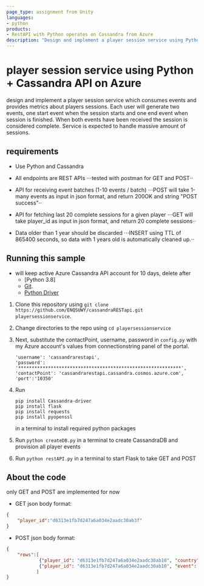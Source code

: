 ```yaml
---
page_type: assignment from Unity 
languages:
- python
products:
- RestAPI with Python operates on Cassandra from Azure
description: "Design and implement a player session service using Python and Cassandra"
---
```


# player session service using Python + Cassandra API on Azure
design and implement a player session service which consumes events and
provides metrics about players sessions. Each user will generate two events, one start event when the
session starts and one end event when session is finished. When both events have been received the
session is considered complete. Service is expected to handle massive amount of sessions.


## requirements

* Use Python and Cassandra
* All endpoints are REST APIs
⋅⋅⋅tested with postman for GET and POST⋅⋅

* API for receiving event batches (1-10 events / batch)
⋅⋅⋅POST will take 1-many events as input in json format, and return 200OK and string "POST success"⋅⋅

* API for fetching last 20 complete sessions for a given player
⋅⋅⋅GET will take player_id as input in json format, and return 20 complete sessions⋅⋅

* Data older than 1 year should be discarded
⋅⋅⋅INSERT using TTL of 865400 seconds, so data with 1 years old is automatically cleaned up.⋅⋅

## Running this sample
* will keep active Azure Cassandra API account for 10 days, delete after
	* [Python 3.8]
	* [Git](http://git-scm.com/).
    * [Python Driver](https://github.com/datastax/python-driver)

1. Clone this repository using `git clone https://github.com/ENQSUWY/cassandraRESTapi.git playersessionservice`.

2. Change directories to the repo using `cd playersessionservice`

3. Next, substitute the contactPoint, username, password  in `config.py` with my Azure account's values from connectionstring panel of the portal.

	```
    'username': 'cassandrarestapi',
    'password': '************************************************************',
    'contactPoint': 'cassandrarestapi.cassandra.cosmos.azure.com',
    'port':'10350'
	```
4. Run 
   ```
   pip install Cassandra-driver 
   pip install flask
   pip install requests
   pip install pyopenssl
   ```
   in a terminal to install required python packages
   
5. Run `python createDB.py` in a terminal to create CassandraDB and provision all player events

6. Run `python restAPI.py` in a terminal to start Flask to take GET and POST

## About the code
only GET and POST are implemented for now

* GET json body format:
```json
{
    "player_id":"d6313e1fb7d247a6a034e2aadc30ab3f"
}
```

* POST json body format:
```json
{
    "rows":[
            {"player_id": "d6313e1fb7d247a6a034e2aadc30ab10", "country": "SK", "event": "start", "session_id": "3346a60a-0989-4041-aacc-cf6ff44bd151", "ts": "2016-12-02T05:36:16"},
            {"player_id": "d6313e1fb7d247a6a034e2aadc30ab10", "event": "end", "session_id": "3346a60a-0989-4041-aacc-cf6ff44bd151", "ts": "2016-12-02T05:46:16"}
           ]
}
```
